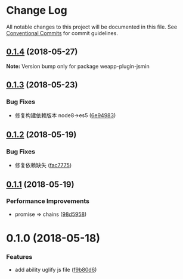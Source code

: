 # Change Log

All notable changes to this project will be documented in this file.
See [Conventional Commits](https://conventionalcommits.org) for commit guidelines.

<a name="0.1.4"></a>
## [0.1.4](https://github.com/tolerance-go/weapp-start/compare/weapp-plugin-jsmin@0.1.3...weapp-plugin-jsmin@0.1.4) (2018-05-27)




**Note:** Version bump only for package weapp-plugin-jsmin

<a name="0.1.3"></a>
## [0.1.3](https://github.com/tolerance-go/weapp-cli/compare/weapp-plugin-jsmin@0.1.2...weapp-plugin-jsmin@0.1.3) (2018-05-23)


### Bug Fixes

* 修复构建依赖版本 node8->es5 ([6e94983](https://github.com/tolerance-go/weapp-cli/commit/6e94983))




<a name="0.1.2"></a>
## [0.1.2](https://github.com/tolerance-go/weapp-cli/compare/weapp-plugin-jsmin@0.1.1...weapp-plugin-jsmin@0.1.2) (2018-05-19)


### Bug Fixes

* 修复依赖缺失 ([fac7775](https://github.com/tolerance-go/weapp-cli/commit/fac7775))




<a name="0.1.1"></a>
## [0.1.1](https://github.com/tolerance-go/weapp-cli/compare/weapp-plugin-jsmin@0.1.0...weapp-plugin-jsmin@0.1.1) (2018-05-19)


### Performance Improvements

* promise => chains ([98d5958](https://github.com/tolerance-go/weapp-cli/commit/98d5958))




<a name="0.1.0"></a>
# 0.1.0 (2018-05-18)


### Features

* add ability uglify js file ([f9b80d6](https://github.com/tolerance-go/weapp-cli/commit/f9b80d6))
